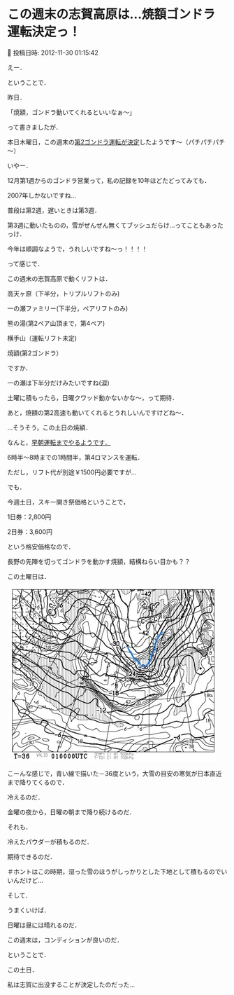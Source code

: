 # この週末の志賀高原は…焼額ゴンドラ運転決定っ！

📅 投稿日時: 2012-11-30 01:15:42

えー．





ということで．


昨日．


「焼額，ゴンドラ動いてくれるといいなぁ～」


って書きましたが．





本日木曜日，この週末の[第2ゴンドラ運転が決定](http://ski.princehotels.co.jp/shiga/newarrival_mod2.php?index=2088)したようです～（パチパチパチ～）





いやー．


12月第1週からのゴンドラ営業って，私の記録を10年ほどたどってみても．


2007年しかないですね…


普段は第2週，遅いときは第3週．


第3週に動いたものの，雪がぜんぜん無くてブッシュだらけ…ってこともあったっけ．


今年は順調なようで，うれしいですね～っ！！！！





って感じで．


この週末の志賀高原で動くリフトは．





高天ヶ原（下半分，トリプルリフトのみ)


一の瀬ファミリー(下半分，ペアリフトのみ)


熊の湯(第2ペア山頂まで，第4ペア)


横手山（運転リフト未定)


焼額(第2ゴンドラ）





ですか．


一の瀬は下半分だけみたいですね(涙)


土曜に積もったら，日曜クワッド動かないかな～，って期待．


あと，焼額の第2高速も動いてくれるとうれしいんですけどね～．





…そうそう，この土日の焼額．


なんと，[早朝運転までやるようです．](http://ski.princehotels.co.jp/shiga/newarrival_mod2.php?index=2030)


6時半～8時までの1時間半，第4ロマンスを運転．


ただし，リフト代が別途￥1500円必要ですが…





でも．


今週土日，スキー開き祭価格ということで，


1日券：2,800円


2日券：3,600円


という格安価格なので．


長野の先陣を切ってゴンドラを動かす焼額，結構ねらい目かも？？　





この土曜日は．




![a5a5c7b6be41e14e29d3be26d3e6e6e4.jpg](images/a5a5c7b6be41e14e29d3be26d3e6e6e4.jpg)




こーんな感じで，青い線で描いた－36度という，大雪の目安の寒気が日本直近まで降りてくるので．


冷えるのだ．


金曜の夜から，日曜の朝まで降り続けるのだ．


それも．


冷えたパウダーが積もるのだ．


期待できるのだ．


＃ホントはこの時期，湿った雪のほうがしっかりとした下地として積もるのでいいんだけど…





そして．


うまくいけば．


日曜は昼には晴れるのだ．


この週末は，コンディションが良いのだ．





ということで．


この土日．


私は志賀に出没することが決定したのだった…
